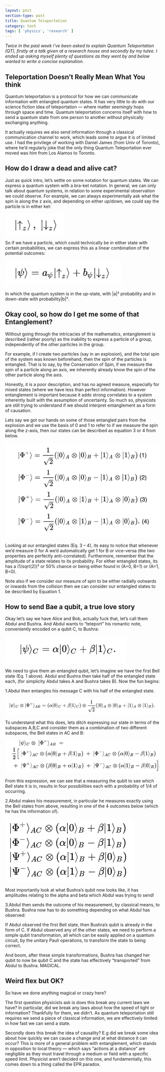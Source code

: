 ```yaml
---
layout: post
section-type: post
title: Quantum Teleportation
category: tech
tags: [ 'physics', 'research' ]
---
```


*Twice in the past week i’ve been asked to explain Quantum Teleportation (QT), firstly at a talk given at a research house and secondly by my tutee. I ended up asking myself plenty of questions as they went by and below wanted to write a concise explanation.*


## Teleportation Doesn’t Really Mean What You think

Quantum teleportation is a protocol for how we can communicate information with entangled quantum states. It has very little to do with our science fiction idea of teleportation — where matter seemingly hops through space and time. Quantum teleportation concerns itself with how to send a quantum state from one person to another without physically exchanging anything.

It actually requires we also send information through a classical communication channel to work, which leads some to argue it is of limited use. I had the privilege of working with Daniel James (from Univ of Toronto), where he’d regularly joke that the only thing Quantum Teleportation ever moved was him from Los Alamos to Toronto.

## How do I draw a dead and alive cat?

Just as quick intro, let’s settle on some notation for quantum states. We can express a quantum system with a bra-ket notation. In general, we can only talk about quantum systems, in relation to some experimental observation we could observe. For example, we can always experimentally ask what the spin is along the z axis, and depending on either up/down, we could say the particle is in either ket:

![The two states describing either the up or down spin in the z axis](/img/bra-ket.png)

So if we have a particle, which could technically be in either state with certain probabilities, we can express this as a linear combination of the potential outcomes:

![The quantum state which depending on the measurement made, can be in either the up-state or the down-state](/img/linear_superposition.png)

In which the quantum system is in the up-state, with |a|² probability and in down-state with probability|b|².

## Okay cool, so how do I get me some of that Entanglement?

Without going through the intricacies of the mathematics, entanglement is described (rather poorly) as the inability to express a particle of a group, independently of the other particles in the group.

For example, if I create two particles (say in an explosion), and the total spin of the system was known beforehand, then the spin of the particles is entangled. That is to say, by the Conservation of Spin, if we measure the spin of a particle along an axis, we inherently already know the spin of the other particle along the axis.

Honestly, it is a poor description, and has no agreed measure, especially for mixed states (where we have less than perfect information). However entanglement is important because it adds strong correlates to a system inherently built with the assumption of uncertainty. So much so, physicists are still trying to understand if we should interpret entanglement as a form of causation.

Lets say we got our hands on some of those entangled pairs from the explosion and we use the basis of 0 and 1 to refer to if we measure the spin along the z-axis, then our states can be described as equation 3 or 4 from below.

![The Bell States, the 4 basis states for space of maximally entangled 2-bit systems. In this scenario, none of the states can be factorised into the vector product of only states from space A and only states from space B. Any linear combination of these 4 basis is also maximally entangled.](/img/bell_states.png)

Looking at our entangled states (Eq. 3 – 4), its easy to notice that whenever we’d measure 0 for A we’d automatically get 1 for B or vice-versa (the two properties are perfectly anti-correlated). Furthermore, remember that the amplitude of a state relates to its probability. For either entangled states, its has a (1/sqrt(2))² or 50% chance or being either found in (A=0, B=1) or (A=1, B=0).

Note also if we consider our measure of spin to be either radially outwards or inwards from the collision then we can consider our entangled states to be described by Equation 1.

## How to send Bae a qubit, a true love story

Okay let’s say we have Alice and Bob, actually fuck that, let’s call them Abdul and Bushra. And Abdul wants to “teleport” his romantic note, conveniently encoded on a qubit C, to Bushra:

![The desired state that Abdul wishes to send, note we can chose alpha and beta as we like as long as the vector remains of unit length.](/img/qc_message.png)

We need to give them an entangled qubit, let’s imagine we have the first Bell state (Eq. 1 above). Abdul and Bushra then take half of the entangled state each, (for simplicity Abdul takes A and Bushra takes B). Now the fun begins:

1.Abdul then entangles his message C with his half of the entangled state.

![The Entangled State with Abduls extra “message” qubit entangled, notice how it’s broken some fundamentally symmetry that the maximally entangled Bell state had.](/img/qc_entangled.png)

To understand what this does, lets ditch expressing our state in terms of the subspaces A,B,C and consider them as a combination of two different subspaces, the Bell states in AC and B:

![This is a much more useful representation as we can see what a measurement to the AC qubits, will do to the remaining qubit in the B space. Also note how similar each B state now looks to C qubit we originally wanted to send.](/img/qc_refactored.png)

From this expression, we can see that a measuring the qubit to see which Bell state it is in, results in four possibilities each with a probability of 1/4 of occurring.

2.Abdul makes his measurement, in particular he measures exactly using the Bell states from above, resulting in one of the 4 outcomes below (which he has the information of).

![The four possible outcomes after Abdul makes his measurement, he’ll known which Bellman state he has received.](/img/qc_output.png)

Most importantly look at what Bushra’s qubit now looks like, it has amplitudes relating to the alpha and beta which Abdul was trying to send!

3.Abdul then sends the outcome of his measurement, by classical means, to Bushra. Bushra now has to do something depending on what Abdul has observed:

If Abdul observed the first Bell state, then Bushra’s qubit is already in the form of C. If Abdul observed any of the other states, we need to perform a simple qubit transformation, all which can be easily applied on a quantum circuit, by the unitary Pauli operations, to transform the state to being correct.

And boom, after these simple transformations, Bushra has changed her qubit to now be qubit C and the state has effectively “transported” from Abdul to Bushra. MAGICAL.

## Weird flex but OK?
So have we done anything magical or crazy here?

The first question physicists ask is does this break any current laws we have? In particular, did we break any laws about how the speed of light or information? Thankfully for them, we didn’t. As quantum teleportation still requires we send a piece of classical information, we are effectively limited in how fast we can send a state.

Secondly does this break the idea of causality? E.g did we break some idea about how quickly we can cause a change and at what distance it can occur? This is more of a general problem with entanglement, which stands in opposition to local theory — which says “actions at a distance” are negligible as they must travel through a medium or field with a specific speed limit. Physicist aren’t decided on this one, and fundamentally, this comes down to a thing called the EPR paradox.
